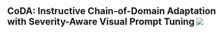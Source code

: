 ## CoDA: Instructive Chain-of-Domain Adaptation with Severity-Aware Visual Prompt Tuning <a href="" target='_blank'><img src="https://visitor-badge.laobi.icu/badge?page_id=activevisionlab.llm3d&left_color=gray&right_color=blue"> </a>
